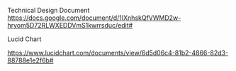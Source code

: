 Technical Design Document
https://docs.google.com/document/d/1IXnhskQfVWMD2w-hryom5D72RLWXEDDVmS1kwrrsduc/edit#

Lucid Chart

https://www.lucidchart.com/documents/view/6d5d06c4-81b2-4866-82d3-88788e1e2f6b#
